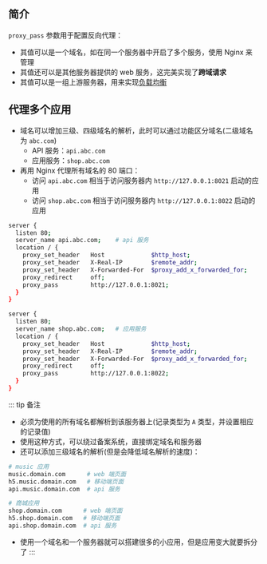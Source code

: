 ## 简介

`proxy_pass` 参数用于配置反向代理：
+ 其值可以是一个域名，如在同一个服务器中开启了多个服务，使用 Nginx 来管理
+ 其值还可以是其他服务器提供的 web 服务，这完美实现了**跨域请求**
+ 其值可以是一组上游服务器，用来实现[负载均衡](./load-balance.md)



## 代理多个应用

+ 域名可以增加三级、四级域名的解析，此时可以通过功能区分域名(二级域名为 `abc.com`)
  + API 服务：`api.abc.com`
  + 应用服务：`shop.abc.com`
+ 再用 Nginx 代理所有域名的 80 端口：
  + 访问 `api.abc.com` 相当于访问服务器内 `http://127.0.0.1:8021` 启动的应用
  + 访问 `shop.abc.com` 相当于访问服务器内 `http://127.0.0.1:8022` 启动的应用
```sh
server {
  listen 80;
  server_name api.abc.com;    # api 服务
  location / {
    proxy_set_header   Host             $http_host;
    proxy_set_header   X-Real-IP        $remote_addr;
    proxy_set_header   X-Forwarded-For  $proxy_add_x_forwarded_for;
    proxy_redirect     off;
    proxy_pass         http://127.0.0.1:8021;
  }
}

server {
  listen 80;
  server_name shop.abc.com;   # 应用服务
  location / {
    proxy_set_header   Host             $http_host;
    proxy_set_header   X-Real-IP        $remote_addr;
    proxy_set_header   X-Forwarded-For  $proxy_add_x_forwarded_for;
    proxy_redirect     off;
    proxy_pass         http://127.0.0.1:8022;
  }
}
```


::: tip 备注
+ 必须为使用的所有域名都解析到该服务器上(记录类型为 `A` 类型，并设置相应的记录值)
+ 使用这种方式，可以绕过备案系统，直接绑定域名和服务器
+ 还可以添加三级域名的解析(但是会降低域名解析的速度)：
```sh
# music 应用
music.domain.com      # web 端页面
h5.music.domain.com   # 移动端页面
api.music.domain.com  # api 服务

# 商城应用
shop.domain.com      # web 端页面
h5.shop.domain.com   # 移动端页面
api.shop.domain.com  # api 服务
```
+ 使用一个域名和一个服务器就可以搭建很多的小应用，但是应用变大就要拆分了
:::